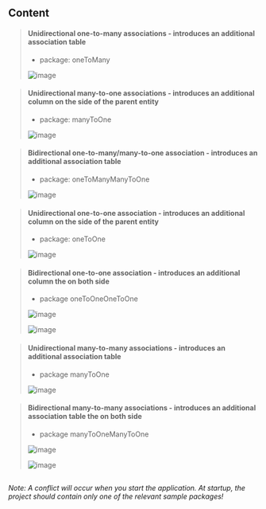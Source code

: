 ## Content
> #### Unidirectional one-to-many associations - introduces an additional association table
> - package: oneToMany
>
> ![image](https://user-images.githubusercontent.com/55606097/175790485-13d240b7-5d17-4de2-b67a-89e4d62b015d.png)

> #### Unidirectional many-to-one associations - introduces an additional column on the side of the parent entity
> - package: manyToOne
>
> ![image](https://user-images.githubusercontent.com/55606097/175790521-effbe5c6-f384-444f-aedd-c90da3112a99.png)

> #### Bidirectional one-to-many/many-to-one association - introduces an additional association table
> - package: oneToManyManyToOne
>
> ![image](https://user-images.githubusercontent.com/55606097/175790528-8e61b840-b4ae-419e-9f26-fb3fe1d53c04.png)

> #### Unidirectional one-to-one association - introduces an additional column on the side of the parent entity
> - package: oneToOne
>
> ![image](https://user-images.githubusercontent.com/55606097/175790536-4f7bdeac-fb3f-4be9-820d-1950dd3783f3.png)

> #### Bidirectional one-to-one association - introduces an additional column the on both side
>
> - package oneToOneOneToOne
>
> ![image](https://user-images.githubusercontent.com/55606097/175790538-38aa84e5-b847-4109-8676-c3c34e520a3d.png)
>
> ![image](https://user-images.githubusercontent.com/55606097/175790542-86f799d0-70ee-4f2d-97e5-164873b425e2.png)

> #### Unidirectional many-to-many associations - introduces an additional association table
>
> - package manyToOne
>
> ![image](https://user-images.githubusercontent.com/55606097/175790485-13d240b7-5d17-4de2-b67a-89e4d62b015d.png)

> #### Bidirectional many-to-many associations - introduces an additional association table the on both side
>
> - package manyToOneManyToOne
>
> ![image](https://user-images.githubusercontent.com/55606097/175790551-5aa40079-0b21-40f4-aa5f-9dd72c9a5949.png)
>
> ![image](https://user-images.githubusercontent.com/55606097/175790558-08e64f44-0d1b-4e81-a7e8-bfe616669413.png)

##

*Note: A conflict will occur when you start the application. At startup, the project should contain only one of the relevant sample packages!*
